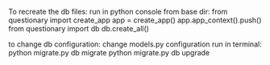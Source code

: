 To recreate the db files:
run in python console from base dir:
    from questionary import create_app
    app = create_app()
    app.app_context().push()
    from questionary import db
    db.create_all()

to change db configuration:
change models.py configuration
run in terminal:
    python migrate.py db migrate
    python migrate.py db upgrade
